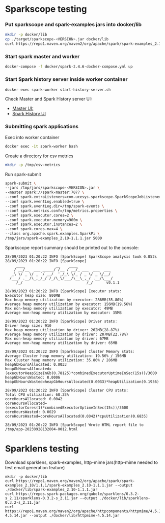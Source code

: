# Sparkscope testing

### Put sparkscope and spark-examples jars into docker/lib 
```bash
mkdir -p docker/lib
cp ./target/sparkscope-<VERSION>.jar docker/lib
curl https://repo1.maven.org/maven2/org/apache/spark/spark-examples_2.10/1.1.1/spark-examples_2.10-1.1.1.jar --output ./docker/lib/spark-examples_2.10-1.1.1.jar
```

### Start spark master and worker
```bash
docker-compose -f docker/spark-2.4.6-docker-compose.yml up
```
### Start Spark history server inside worker container
```bash
docker exec spark-worker start-history-server.sh
```
Check Master and Spark History server UI:
- [Master UI:](http://localhost:8080/)
- [Spark History UI](http://localhost:18080/)

### Submitting spark applications
Exec into worker container
```bash
docker exec -it spark-worker bash
```
Create a directory for csv metrics
```bash
mkdir -p /tmp/csv-metrics
```
Run spark-submit
```bash
spark-submit \
--jars /tmp/jars/sparkscope-<VERSION>.jar \
--master spark://spark-master:7077 \
--conf spark.extraListeners=com.ucesys.sparkscope.SparkScopeJobListener \
--conf spark.eventLog.enabled=true \
--conf spark.eventLog.dir=/tmp/spark-events \
--conf spark.metrics.conf=/tmp/metrics.properties \
--conf spark.executor.cores=2 \
--conf spark.executor.memory=900m \
--conf spark.executor.instances=2 \
--conf spark.cores.max=4 \
--class org.apache.spark.examples.SparkPi \
/tmp/jars/spark-examples_2.10-1.1.1.jar 5000
```
Sparkscope report summary should be printed out to the console:
```
28/09/2023 01:20:22 INFO [SparkScope] SparkScope analysis took 0.052s
28/09/2023 01:20:22 INFO [SparkScope] 
     ____              __    ____
    / __/__  ___ _____/ /__ / __/_ ___  ___  ___
   _\ \/ _ \/ _ `/ __/  '_/_\ \/_ / _ \/ _ \/__/
  /___/ .__/\_,_/_/ /_/\_\/___/\__\_,_/ .__/\___/
     /_/                             /_/      v0.1.1

28/09/2023 01:20:22 INFO [SparkScope] Executor stats:
Executor heap size: 800MB
Max heap memory utilization by executor: 286MB(35.80%)
Average heap memory utilization by executor: 156MB(19.56%)
Max non-heap memory utilization by executor: 49MB
Average non-heap memory utilization by executor: 35MB

28/09/2023 01:20:22 INFO [SparkScope] Driver stats:
Driver heap size: 910
Max heap memory utilization by driver: 262MB(28.87%)
Average heap memory utilization by driver: 207MB(22.78%)
Max non-heap memory utilization by driver: 67MB
Average non-heap memory utilization by driver: 65MB

28/09/2023 01:20:22 INFO [SparkScope] Cluster Memory stats: 
Average Cluster heap memory utilization: 19.56% / 156MB
Max Cluster heap memory utilization: 35.80% / 286MB
heapGbHoursAllocated: 0.0033
heapGbHoursAllocated=(executorHeapSizeInGb(0.78125)*combinedExecutorUptimeInSec(15s))/3600
heapGbHoursWasted: 0.0006
heapGbHoursWasted=heapGbHoursAllocated(0.0033)*heapUtilization(0.1956)

28/09/2023 01:20:22 INFO [SparkScope] Cluster CPU stats: 
Total CPU utilization: 68.35%
coreHoursAllocated: 0.0042
coreHoursAllocated=(executorCores(1)*combinedExecutorUptimeInSec(15s))/3600
coreHoursWasted: 0.0029
coreHoursWasted=coreHoursAllocated(0.0042)*cpuUtilization(0.6835)

28/09/2023 01:20:22 INFO [SparkScope] Wrote HTML report file to /tmp/app-20230928132004-0012.html
```
# Sparklens testing #

Download sparklens, spark-examples, http-mime jars(http-mime needed to test email generation feature) 
```
mkdir -p docker/lib
curl https://repo1.maven.org/maven2/org/apache/spark/spark-examples_2.10/1.1.1/spark-examples_2.10-1.1.1.jar --output ./docker/lib/spark-examples_2.10-1.1.1.jar
curl https://repos.spark-packages.org/qubole/sparklens/0.3.2-s_2.11/sparklens-0.3.2-s_2.11.jar --output ./docker/lib/sparklens-0.3.2-s_2.11.jar
curl https://repo1.maven.org/maven2/org/apache/httpcomponents/httpmime/4.5.14/httpmime-4.5.14.jar --output ./docker/lib/httpmime-4.5.14.jar
```
